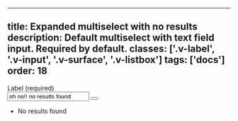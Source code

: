 <!--
 *              © 2025 Visa
 *
 * Licensed under the Apache License, Version 2.0 (the "License");
 * you may not use this file except in compliance with the License.
 * You may obtain a copy of the License at
 *
 *         http://www.apache.org/licenses/LICENSE-2.0
 *
 * Unless required by applicable law or agreed to in writing, software
 * distributed under the License is distributed on an "AS IS" BASIS,
 * WITHOUT WARRANTIES OR CONDITIONS OF ANY KIND, either express or implied.
 * See the License for the specific language governing permissions and
 * limitations under the License.
 *
 -->
---
title: Expanded multiselect with no results
description: Default multiselect with text field input. Required by default.
classes: ['.v-label', '.v-input', '.v-surface', '.v-listbox']
tags: ['docs']
order: 18
---

<div class="v-combobox">
  <div class="v-dropdown v-flex v-flex-col v-gap-4">
    <label class="v-label" for="multiselect-no-results" id="multiselect-no-results-label">
      Label (required)
    </label>
    <div class="v-input-container v-surface v-flex-row v-py-3 v-pl-3 v-pr-6">
      <input aria-autocomplete="list" aria-controls="multiselect-no-results-listbox" aria-expanded="true" aria-haspopup="listbox" aria-owns="multiselect-no-results-listbox" autocomplete="off" class="v-input" id="multiselect-no-results" name="multiselect-no-results" role="combobox" type="text" value="oh no!! no results found"/>
      <button aria-controls="multiselect-no-results-listbox" aria-expanded="true" aria-haspopup="listbox" aria-label="toggle" aria-labelledby="multiselect-no-results-label" aria-owns="multiselect-no-results-listbox" class="v-button v-button-icon v-button-tertiary v-button-small" type="button" tabindex="-1">
        <svg aria-hidden="true" class="v-icon v-icon-visa v-icon-tiny" focusable="false" viewbox="0 0 16 16">
          <use href="#visa-chevron-up-tiny">
          </use>
        </svg>
      </button>
    </div>
    </div>
    <div class="v-surface v-dropdown-menu v-elevation-xlarge v-flex v-justify-content-center v-align-items-center">
      <ul class="v-flex v-justify-content-center v-align-items-center" id="multiselect-no-results-listbox" style="min-block-size: 180px">
        <li class="v-typography-label-large">
          No results found
        </li>
      </ul>
    </div>
</div>
